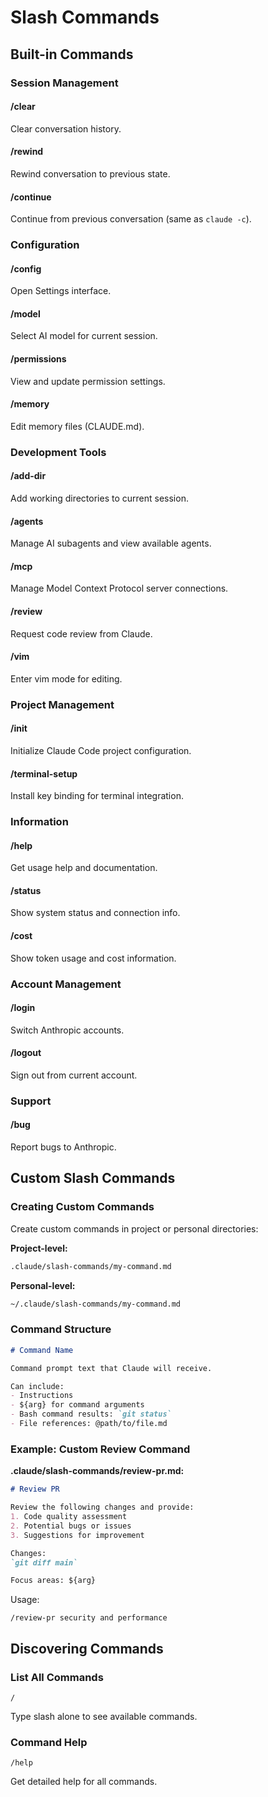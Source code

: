 # Slash Commands

## Built-in Commands

### Session Management

#### /clear
Clear conversation history.

#### /rewind
Rewind conversation to previous state.

#### /continue
Continue from previous conversation (same as `claude -c`).

### Configuration

#### /config
Open Settings interface.

#### /model
Select AI model for current session.

#### /permissions
View and update permission settings.

#### /memory
Edit memory files (CLAUDE.md).

### Development Tools

#### /add-dir
Add working directories to current session.

#### /agents
Manage AI subagents and view available agents.

#### /mcp
Manage Model Context Protocol server connections.

#### /review
Request code review from Claude.

#### /vim
Enter vim mode for editing.

### Project Management

#### /init
Initialize Claude Code project configuration.

#### /terminal-setup
Install key binding for terminal integration.

### Information

#### /help
Get usage help and documentation.

#### /status
Show system status and connection info.

#### /cost
Show token usage and cost information.

### Account Management

#### /login
Switch Anthropic accounts.

#### /logout
Sign out from current account.

### Support

#### /bug
Report bugs to Anthropic.

## Custom Slash Commands

### Creating Custom Commands

Create custom commands in project or personal directories:

**Project-level:**
```bash
.claude/slash-commands/my-command.md
```

**Personal-level:**
```bash
~/.claude/slash-commands/my-command.md
```

### Command Structure

```markdown
# Command Name

Command prompt text that Claude will receive.

Can include:
- Instructions
- ${arg} for command arguments
- Bash command results: `git status`
- File references: @path/to/file.md
```

### Example: Custom Review Command

**.claude/slash-commands/review-pr.md:**
```markdown
# Review PR

Review the following changes and provide:
1. Code quality assessment
2. Potential bugs or issues
3. Suggestions for improvement

Changes:
`git diff main`

Focus areas: ${arg}
```

Usage:
```
/review-pr security and performance
```

## Discovering Commands

### List All Commands
```
/
```
Type slash alone to see available commands.

### Command Help
```
/help
```
Get detailed help for all commands.